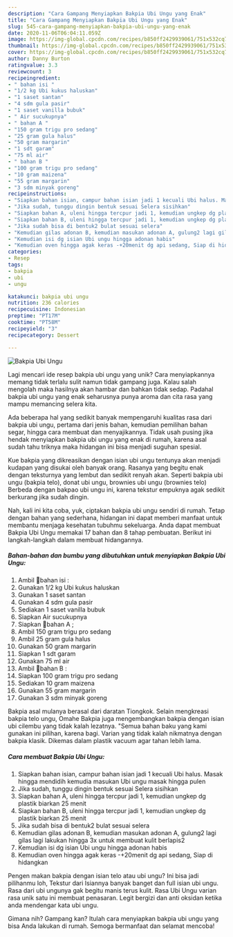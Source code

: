 ```yaml
---
description: "Cara Gampang Menyiapkan Bakpia Ubi Ungu yang Enak"
title: "Cara Gampang Menyiapkan Bakpia Ubi Ungu yang Enak"
slug: 545-cara-gampang-menyiapkan-bakpia-ubi-ungu-yang-enak
date: 2020-11-06T06:04:11.059Z
image: https://img-global.cpcdn.com/recipes/b850ff2429939061/751x532cq70/bakpia-ubi-ungu-foto-resep-utama.jpg
thumbnail: https://img-global.cpcdn.com/recipes/b850ff2429939061/751x532cq70/bakpia-ubi-ungu-foto-resep-utama.jpg
cover: https://img-global.cpcdn.com/recipes/b850ff2429939061/751x532cq70/bakpia-ubi-ungu-foto-resep-utama.jpg
author: Danny Burton
ratingvalue: 3.3
reviewcount: 3
recipeingredient:
- " bahan isi "
- "1/2 kg Ubi kukus haluskan"
- "1 saset santan"
- "4 sdm gula pasir"
- "1 saset vanilla bubuk"
- " Air sucukupnya"
- " bahan A "
- "150 gram trigu pro sedang"
- "25 gram gula halus"
- "50 gram margarin"
- "1 sdt garam"
- "75 ml air"
- " bahan B "
- "100 gram trigu pro sedang"
- "10 gram maizena"
- "55 gram margarin"
- "3 sdm minyak goreng"
recipeinstructions:
- "Siapkan bahan isian, campur bahan isian jadi 1 kecuali Ubi halus. Masak hingga mendidih kemudia masukan Ubi ungu masak hingga pulen"
- "Jika sudah, tunggu dingin bentuk sesuai Selera sisihkan"
- "Siapkan bahan A, uleni hingga tercpur jadi 1, kemudian ungkep dg plastik biarkan 25 menit"
- "Siapkan bahan B, uleni hingga tercpur jadi 1, kemudian ungkep dg plastik biarkan 25 menit"
- "Jika sudah bisa di bentuk2 bulat sesuai selera"
- "Kemudian gilas adonan B, kemudian masukan adonan A, gulung2 lagi gilas lagi lakukan hingga 3x untuk membuat kulit berlapis2"
- "Kemudian isi dg isian Ubi ungu hingga adonan habis"
- "Kemudian oven hingga agak keras -+20menit dg api sedang, Siap di hidangkan"
categories:
- Resep
tags:
- bakpia
- ubi
- ungu

katakunci: bakpia ubi ungu 
nutrition: 236 calories
recipecuisine: Indonesian
preptime: "PT17M"
cooktime: "PT58M"
recipeyield: "3"
recipecategory: Dessert

---
```



![Bakpia Ubi Ungu](https://img-global.cpcdn.com/recipes/b850ff2429939061/751x532cq70/bakpia-ubi-ungu-foto-resep-utama.jpg)

Lagi mencari ide resep bakpia ubi ungu yang unik? Cara menyiapkannya memang tidak terlalu sulit namun tidak gampang juga. Kalau salah mengolah maka hasilnya akan hambar dan bahkan tidak sedap. Padahal bakpia ubi ungu yang enak seharusnya punya aroma dan cita rasa yang mampu memancing selera kita.

Ada beberapa hal yang sedikit banyak mempengaruhi kualitas rasa dari bakpia ubi ungu, pertama dari jenis bahan, kemudian pemilihan bahan segar, hingga cara membuat dan menyajikannya. Tidak usah pusing jika hendak menyiapkan bakpia ubi ungu yang enak di rumah, karena asal sudah tahu triknya maka hidangan ini bisa menjadi suguhan spesial.

Kue bakpia yang dikreasikan dengan isian ubi ungu tentunya akan menjadi kudapan yang disukai oleh banyak orang. Rasanya yang begitu enak dengan teksturnya yang lembut dan sedikit renyah akan. Seperti bakpia ubi ungu (bakpia telo), donat ubi ungu, brownies ubi ungu (brownies telo) Berbeda dengan bakpao ubi ungu ini, karena tekstur empuknya agak sedikit berkurang jika sudah dingin.


Nah, kali ini kita coba, yuk, ciptakan bakpia ubi ungu sendiri di rumah. Tetap dengan bahan yang sederhana, hidangan ini dapat memberi manfaat untuk membantu menjaga kesehatan tubuhmu sekeluarga. Anda dapat membuat Bakpia Ubi Ungu memakai 17 bahan dan 8 tahap pembuatan. Berikut ini langkah-langkah dalam membuat hidangannya.

<!--inarticleads1-->

##### Bahan-bahan dan bumbu yang dibutuhkan untuk menyiapkan Bakpia Ubi Ungu:

1. Ambil  🍠bahan isi :
1. Gunakan 1/2 kg Ubi kukus haluskan
1. Gunakan 1 saset santan
1. Gunakan 4 sdm gula pasir
1. Sediakan 1 saset vanilla bubuk
1. Siapkan  Air sucukupnya
1. Siapkan  🧀bahan A ;
1. Ambil 150 gram trigu pro sedang
1. Ambil 25 gram gula halus
1. Gunakan 50 gram margarin
1. Siapkan 1 sdt garam
1. Gunakan 75 ml air
1. Ambil  🍞bahan B :
1. Siapkan 100 gram trigu pro sedang
1. Sediakan 10 gram maizena
1. Gunakan 55 gram margarin
1. Gunakan 3 sdm minyak goreng


Bakpia asal mulanya berasal dari daratan Tiongkok. Selain mengkreasi bakpia telo ungu, Omahe Bakpia juga mengembangkan bakpia dengan isian ubi cilembu yang tidak kalah lezatnya. &#34;Semua bahan baku yang kami gunakan ini pilihan, karena bagi. Varian yang tidak kalah nikmatnya dengan bakpia klasik. Dikemas dalam plastik vacuum agar tahan lebih lama. 

<!--inarticleads2-->

##### Cara membuat Bakpia Ubi Ungu:

1. Siapkan bahan isian, campur bahan isian jadi 1 kecuali Ubi halus. Masak hingga mendidih kemudia masukan Ubi ungu masak hingga pulen
1. Jika sudah, tunggu dingin bentuk sesuai Selera sisihkan
1. Siapkan bahan A, uleni hingga tercpur jadi 1, kemudian ungkep dg plastik biarkan 25 menit
1. Siapkan bahan B, uleni hingga tercpur jadi 1, kemudian ungkep dg plastik biarkan 25 menit
1. Jika sudah bisa di bentuk2 bulat sesuai selera
1. Kemudian gilas adonan B, kemudian masukan adonan A, gulung2 lagi gilas lagi lakukan hingga 3x untuk membuat kulit berlapis2
1. Kemudian isi dg isian Ubi ungu hingga adonan habis
1. Kemudian oven hingga agak keras -+20menit dg api sedang, Siap di hidangkan


Pengen makan bakpia dengan isian telo atau ubi ungu? Ini bisa jadi pilihanmu loh, Tekstur dari Isiannya banyak banget dan full isian ubi ungu. Rasa dari ubi ungunya gak begitu manis terus kulit. Rasa Ubi Ungu varian rasa unik satu ini membuat penasaran. Legit bergizi dan anti oksidan ketika anda mendengar kata ubi ungu. 

Gimana nih? Gampang kan? Itulah cara menyiapkan bakpia ubi ungu yang bisa Anda lakukan di rumah. Semoga bermanfaat dan selamat mencoba!
